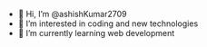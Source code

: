 - 👋 Hi, I’m @ashishKumar2709
- 👀 I’m interested in coding and new technologies
- 🌱 I’m currently learning web development

<!---
ashishKumar2709/ashishKumar2709 is a ✨ special ✨ repository because its `README.md` (this file) appears on your GitHub profile.
You can click the Preview link to take a look at your changes.
--->

